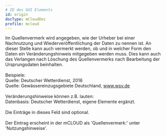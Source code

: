 ```yaml
---
# ID des GUI Elements
id: origin
docType: mCloudDoc
profile: mcloud
---
```


Im Quellenvermerk wird angegeben, wie der Urheber bei einer Nachnutzung und Wiederveröffentlichung der Daten zu nennen ist. An dieser Stelle kann auch vermerkt werden, ob und in welcher Form den Daten ein Veränderungshinweis mitgegeben werden muss. Dies kann auch das Verlangen nach Löschung des Quellenvermerks nach Bearbeitung der Ursprungsdaten beinhalten.<br /><br />Beispiele:<br />Quelle: Deutscher Wetterdienst, 2016<br />Quelle: Gewässereinzugsgebiete Deutschland, www.wsv.de<br /><br />Veränderungshinweise können z.B. lauten:<br />Datenbasis: Deutscher Wetterdienst, eigene Elemente ergänzt.<br /><br />Die Einträge in dieses Feld sind optional.<br /><br />Der Eintrag erscheint in der mCLOUD als 'Quellenvermerk:' unter 'Nutzungshinweise'.
